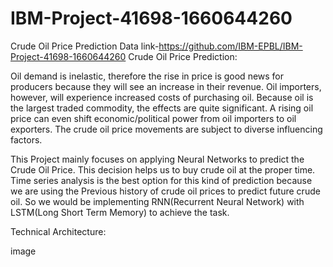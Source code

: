 # IBM-Project-41698-1660644260
Crude Oil Price Prediction
Data link-https://github.com/IBM-EPBL/IBM-Project-41698-1660644260
Crude Oil Price Prediction:

Oil demand is inelastic, therefore the rise in price is good news for producers because they will see an increase in their revenue. Oil importers, however, will experience increased costs of purchasing oil. Because oil is the largest traded commodity, the effects are quite significant. A rising oil price can even shift economic/political power from oil importers to oil exporters. The crude oil price movements are subject to diverse influencing factors.

This Project mainly focuses on applying Neural Networks to predict the Crude Oil Price. This decision helps us to buy crude oil at the proper time. Time series analysis is the best option for this kind of prediction because we are using the Previous history of crude oil prices to predict future crude oil. So we would be implementing RNN(Recurrent Neural Network) with LSTM(Long Short Term Memory) to achieve the task.

Technical Architecture:

image
